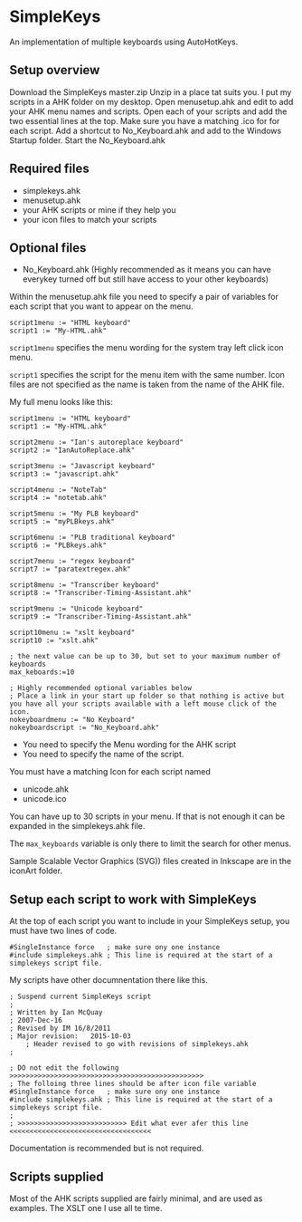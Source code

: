 # SimpleKeys

An implementation of multiple keyboards using AutoHotKeys.

## Setup overview

Download the SimpleKeys master.zip
Unzip in a place tat suits you. I put my scripts in a AHK folder on my desktop.
Open menusetup.ahk and edit to add your AHK menu names and scripts.
Open each of your scripts and add the two essential lines at the top.
Make sure you have a matching .ico for for each script.
Add a shortcut to No_Keyboard.ahk and add to the Windows Startup folder.
Start the No_Keyboard.ahk 

## Required files

* simplekeys.ahk
* menusetup.ahk
* your AHK scripts or mine if they help you
* your icon files to match your scripts

## Optional files

* No_Keyboard.ahk (Highly recommended as it means you can have everykey turned off but still have access to your other keyboards)

Within the menusetup.ahk file you need to specify a pair of variables for each script that you want to appear on the menu. 

````
script1menu := "HTML keyboard"
script1 := "My-HTML.ahk"
````

`script1menu` specifies the menu wording for the system tray left click icon menu.

`script1` specifies the script for the menu item with the same number. Icon files are not specified as the name is taken from the name of the AHK file.

My full menu looks like this:

````
script1menu := "HTML keyboard"
script1 := "My-HTML.ahk"

script2menu := "Ian's autoreplace keyboard"
script2 := "IanAutoReplace.ahk"

script3menu := "Javascript keyboard"
script3 := "javascript.ahk"

script4menu := "NoteTab"
script4 := "notetab.ahk"

script5menu := "My PLB keyboard"
script5 := "myPLBkeys.ahk"

script6menu := "PLB traditional keyboard"
script6 := "PLBkeys.ahk"

script7menu := "regex keyboard"
script7 := "paratextregex.ahk"

script8menu := "Transcriber keyboard"
script8 := "Transcriber-Timing-Assistant.ahk"

script9menu := "Unicode keyboard"
script9 := "Transcriber-Timing-Assistant.ahk"

script10menu := "xslt keyboard"
script10 := "xslt.ahk"

; the next value can be up to 30, but set to your maximum number of keyboards
max_keboards:=10

; Highly recommended optional variables below
; Place a link in your start up folder so that nothing is active but you have all your scripts available with a left mouse click of the icon.
nokeyboardmenu := "No Keyboard"
nokeyboardscript := "No_Keyboard.ahk"
````

* You need to specify the Menu wording for the AHK script
* You need to specify the name of the script. 

You must have a matching Icon for each script named
* unicode.ahk
* unicode.ico

You can have up to 30 scripts in your menu. If that is not enough it can be expanded in the simplekeys.ahk file. 

The `max_keyboards` variable is only there to limit the search for other menus.

Sample Scalable Vector Graphics (SVG)) files created in Inkscape are in the iconArt folder.

## Setup each script to work with SimpleKeys

At the top of each script you want to include in your SimpleKeys setup, you must have two lines of code.

````
#SingleInstance force   ; make sure ony one instance
#include simplekeys.ahk	; This line is required at the start of a simplekeys script file.

````

My scripts have other documnentation there like this.

````
; Suspend current SimpleKeys script
;
; Written by Ian McQuay
; 2007-Dec-16
; Revised by IM 16/8/2011
; Major revision:   2015-10-03
    ; Header revised to go with revisions of simplekeys.ahk
;

; DO not edit the following >>>>>>>>>>>>>>>>>>>>>>>>>>>>>>>>>>>>>>>>>>>>>>>>
; The folloing three lines should be after icon file variable
#SingleInstance force   ; make sure ony one instance
#include simplekeys.ahk	; This line is required at the start of a simplekeys script file.
;
; >>>>>>>>>>>>>>>>>>>>>>>>>>> Edit what ever afer this line <<<<<<<<<<<<<<<<<<<<<<<<<<<<<<<<<<<
````

Documentation is recommended but is not required.

## Scripts supplied

Most of the AHK scripts supplied are fairly minimal, and are used as examples. The XSLT one I use all te time.
